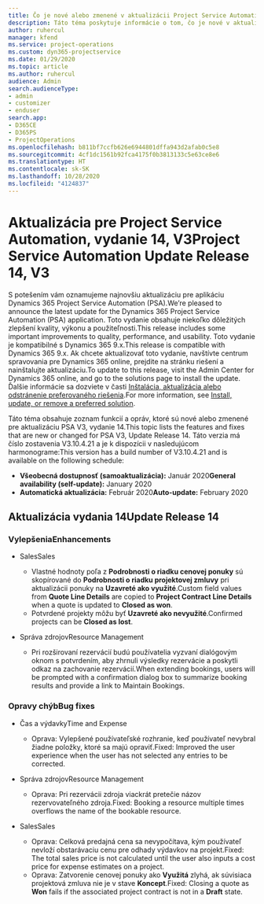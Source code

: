 ```yaml
---
title: Čo je nové alebo zmenené v aktualizácii Project Service Automation, vydanie 14, V3
description: Táto téma poskytuje informácie o tom, čo je nové v aktualizácii Project Service Automation, vydanie 14, V3.
author: ruhercul
manager: kfend
ms.service: project-operations
ms.custom: dyn365-projectservice
ms.date: 01/29/2020
ms.topic: article
ms.author: ruhercul
audience: Admin
search.audienceType:
- admin
- customizer
- enduser
search.app:
- D365CE
- D365PS
- ProjectOperations
ms.openlocfilehash: b811bf7ccfb626e6944801dffa943d2afab0c5e8
ms.sourcegitcommit: 4cf1dc1561b92fca4175f0b3813133c5e63ce8e6
ms.translationtype: HT
ms.contentlocale: sk-SK
ms.lasthandoff: 10/28/2020
ms.locfileid: "4124837"
---
```

# <a name="project-service-automation-update-release-14-v3"></a><span data-ttu-id="3ee6f-103">Aktualizácia pre Project Service Automation, vydanie 14, V3</span><span class="sxs-lookup"><span data-stu-id="3ee6f-103">Project Service Automation Update Release 14, V3</span></span>
<span data-ttu-id="3ee6f-104">S potešením vám oznamujeme najnovšiu aktualizáciu pre aplikáciu Dynamics 365 Project Service Automation (PSA).</span><span class="sxs-lookup"><span data-stu-id="3ee6f-104">We’re pleased to announce the latest update for the Dynamics 365 Project Service Automation (PSA) application.</span></span> <span data-ttu-id="3ee6f-105">Toto vydanie obsahuje niekoľko dôležitých zlepšení kvality, výkonu a použiteľnosti.</span><span class="sxs-lookup"><span data-stu-id="3ee6f-105">This release includes some important improvements to quality, performance, and usability.</span></span> <span data-ttu-id="3ee6f-106">Toto vydanie je kompatibilné s Dynamics 365 9.x.</span><span class="sxs-lookup"><span data-stu-id="3ee6f-106">This release is compatible with Dynamics 365 9.x.</span></span> <span data-ttu-id="3ee6f-107">Ak chcete aktualizovať toto vydanie, navštívte centrum spravovania pre Dynamics 365 online, prejdite na stránku riešení a nainštalujte aktualizáciu.</span><span class="sxs-lookup"><span data-stu-id="3ee6f-107">To update to this release, visit the Admin Center for Dynamics 365 online, and go to the solutions page to install the update.</span></span> <span data-ttu-id="3ee6f-108">Ďalšie informácie sa dozviete v časti [Inštalácia, aktualizácia alebo odstránenie preferovaného riešenia](https://docs.microsoft.com/power-platform/admin/install-remove-preferred-solution).</span><span class="sxs-lookup"><span data-stu-id="3ee6f-108">For more information, see [Install, update, or remove a preferred solution](https://docs.microsoft.com/power-platform/admin/install-remove-preferred-solution).</span></span>

<span data-ttu-id="3ee6f-109">Táto téma obsahuje zoznam funkcií a opráv, ktoré sú nové alebo zmenené pre aktualizáciu PSA V3, vydanie 14.</span><span class="sxs-lookup"><span data-stu-id="3ee6f-109">This topic lists the features and fixes that are new or changed for PSA V3, Update Release 14.</span></span> <span data-ttu-id="3ee6f-110">Táto verzia má číslo zostavenia V3.10.4.21 a je k dispozícii v nasledujúcom harmonograme:</span><span class="sxs-lookup"><span data-stu-id="3ee6f-110">This version has a build number of V3.10.4.21 and is available on the following schedule:</span></span>

- <span data-ttu-id="3ee6f-111">**Všeobecná dostupnosť (samoaktualizácia):** Január 2020</span><span class="sxs-lookup"><span data-stu-id="3ee6f-111">**General availability (self-update):** January 2020</span></span>
- <span data-ttu-id="3ee6f-112">**Automatická aktualizácia:** Február 2020</span><span class="sxs-lookup"><span data-stu-id="3ee6f-112">**Auto-update:** February 2020</span></span>

## <a name="update-release-14"></a><span data-ttu-id="3ee6f-113">Aktualizácia vydania 14</span><span class="sxs-lookup"><span data-stu-id="3ee6f-113">Update Release 14</span></span>

### <a name="enhancements"></a><span data-ttu-id="3ee6f-114">Vylepšenia</span><span class="sxs-lookup"><span data-stu-id="3ee6f-114">Enhancements</span></span>

- <span data-ttu-id="3ee6f-115">Sales</span><span class="sxs-lookup"><span data-stu-id="3ee6f-115">Sales</span></span>

     - <span data-ttu-id="3ee6f-116">Vlastné hodnoty poľa z **Podrobnosti o riadku cenovej ponuky** sú skopírované do **Podrobnosti o riadku projektovej zmluvy** pri aktualizácii ponuky na **Uzavreté ako využité**.</span><span class="sxs-lookup"><span data-stu-id="3ee6f-116">Custom field values from **Quote Line Details** are copied to **Project Contract Line Details** when a quote is updated to **Closed as won**.</span></span>
     - <span data-ttu-id="3ee6f-117">Potvrdené projekty môžu byť **Uzavreté ako nevyužité**.</span><span class="sxs-lookup"><span data-stu-id="3ee6f-117">Confirmed projects can be **Closed as lost**.</span></span>

- <span data-ttu-id="3ee6f-118">Správa zdrojov</span><span class="sxs-lookup"><span data-stu-id="3ee6f-118">Resource Management</span></span>

     - <span data-ttu-id="3ee6f-119">Pri rozširovaní rezervácií budú používatelia vyzvaní dialógovým oknom s potvrdením, aby zhrnuli výsledky rezervácie a poskytli odkaz na zachovanie rezervácií.</span><span class="sxs-lookup"><span data-stu-id="3ee6f-119">When extending bookings, users will be prompted with a confirmation dialog box to summarize booking results and provide a link to Maintain Bookings.</span></span>


### <a name="bug-fixes"></a><span data-ttu-id="3ee6f-120">Opravy chýb</span><span class="sxs-lookup"><span data-stu-id="3ee6f-120">Bug fixes</span></span>

- <span data-ttu-id="3ee6f-121">Čas a výdavky</span><span class="sxs-lookup"><span data-stu-id="3ee6f-121">Time and Expense</span></span>

     - <span data-ttu-id="3ee6f-122">Oprava: Vylepšené používateľské rozhranie, keď používateľ nevybral žiadne položky, ktoré sa majú opraviť.</span><span class="sxs-lookup"><span data-stu-id="3ee6f-122">Fixed: Improved the user experience when the user has not selected any entries to be corrected.</span></span>

- <span data-ttu-id="3ee6f-123">Správa zdrojov</span><span class="sxs-lookup"><span data-stu-id="3ee6f-123">Resource Management</span></span>

     - <span data-ttu-id="3ee6f-124">Oprava: Pri rezervácii zdroja viackrát pretečie názov rezervovateľného zdroja.</span><span class="sxs-lookup"><span data-stu-id="3ee6f-124">Fixed: Booking a resource multiple times overflows the name of the bookable resource.</span></span>

- <span data-ttu-id="3ee6f-125">Sales</span><span class="sxs-lookup"><span data-stu-id="3ee6f-125">Sales</span></span>

     - <span data-ttu-id="3ee6f-126">Oprava: Celková predajná cena sa nevypočítava, kým používateľ nevloží obstarávaciu cenu pre odhady výdavkov na projekt.</span><span class="sxs-lookup"><span data-stu-id="3ee6f-126">Fixed: The total sales price is not calculated until the user also inputs a cost price for expense estimates on a project.</span></span>
     - <span data-ttu-id="3ee6f-127">Oprava: Zatvorenie cenovej ponuky ako **Využitá** zlyhá, ak súvisiaca projektová zmluva nie je v stave **Koncept**.</span><span class="sxs-lookup"><span data-stu-id="3ee6f-127">Fixed: Closing a quote as **Won** fails if the associated project contract is not in a **Draft** state.</span></span>

